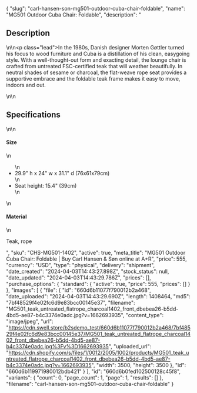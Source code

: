 {
  "slug": "carl-hansen-son-mg501-outdoor-cuba-chair-foldable",
  "name": "MG501 Outdoor Cuba Chair: Foldable",
  "description": "<h2>Description</h2>\n<!-- split -->\n<p class=\"lead\">In the 1980s, Danish designer Morten Gøttler turned his focus to wood furniture and Cuba is a distillation of his clean, easygoing style. With a well-thought-out form and exacting detail, the lounge chair is crafted from untreated FSC-certified teak that will weather beautifully. In neutral shades of sesame or charcoal, the flat-weave rope seat provides a supportive embrace and the foldable teak frame makes it easy to move, indoors and out.</p>\n<!-- split -->\n<h2>Specifications</h2>\n<!-- split -->\n<h4>Size</h4>\n<ul>\n<li>29.9\" h x 24\" w x 31.1\" d (76x61x79cm)</li>\n<li>Seat height: 15.4\" (39cm)</li>\n</ul>\n<h4>Material</h4>\n<p>Teak, rope</p>",
  "sku": "CHS-MG501-1402",
  "active": true,
  "meta_title": "MG501 Outdoor Cuba Chair: Foldable | Buy Carl Hansen & Søn online at A+R",
  "price": 555,
  "currency": "USD",
  "type": "physical",
  "delivery": "shipment",
  "date_created": "2024-04-03T14:43:27.898Z",
  "stock_status": null,
  "date_updated": "2024-04-03T14:43:29.786Z",
  "prices": [],
  "purchase_options": {
    "standard": {
      "active": true,
      "price": 555,
      "prices": []
    }
  },
  "images": [
    {
      "file": {
        "id": "660d6b11077f790012b2a468",
        "date_uploaded": "2024-04-03T14:43:29.690Z",
        "length": 1408464,
        "md5": "7bf48529f4e02fc6d9e83bcc00145e37",
        "filename": "MG501_teak_untreated_flatrope_charcoal1402_front_dbebea26-b5dd-4bd5-ae87-b4c3374e0adc.jpg?v=1662693935",
        "content_type": "image/jpeg",
        "url": "https://cdn.swell.store/b2sdemo_test/660d6b11077f790012b2a468/7bf48529f4e02fc6d9e83bcc00145e37/MG501_teak_untreated_flatrope_charcoal1402_front_dbebea26-b5dd-4bd5-ae87-b4c3374e0adc.jpg%3Fv%3D1662693935",
        "uploaded_url": "https://cdn.shopify.com/s/files/1/0012/2005/1002/products/MG501_teak_untreated_flatrope_charcoal1402_front_dbebea26-b5dd-4bd5-ae87-b4c3374e0adc.jpg?v=1662693935",
        "width": 3500,
        "height": 3500
      },
      "id": "660d6b119971980012bdb421"
    }
  ],
  "id": "660d6b0fed102500128c45f8",
  "variants": {
    "count": 0,
    "page_count": 1,
    "page": 1,
    "results": []
  },
  "filename": "carl-hansen-son-mg501-outdoor-cuba-chair-foldable"
}